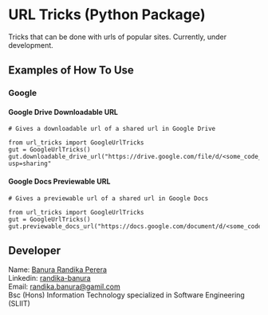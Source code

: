 # URL Tricks (Python Package)

Tricks that can be done with urls of popular sites. Currently, under development.

## Examples of How To Use

### Google
#### Google Drive Downloadable URL

```pycon
# Gives a downloadable url of a shared url in Google Drive

from url_tricks import GoogleUrlTricks
gut = GoogleUrlTricks()
gut.downloadable_drive_url("https://drive.google.com/file/d/<some_code_from_google_drive>/view?usp=sharing"

```

#### Google Docs Previewable URL

```pycon
# Gives a previewable url of a shared url in Google Docs

from url_tricks import GoogleUrlTricks
gut = GoogleUrlTricks()
gut.previewable_docs_url("https://docs.google.com/document/d/<some_code_from_google_docs>/edit"

```



## Developer

Name: [Banura Randika Perera](https://github.com/randikabanura) <br/>
Linkedin: [randika-banura](https://www.linkedin.com/in/randika-banura/) <br/>
Email: [randika.banura@gamil.com](mailto:randika.banura@gamil.com) <br/>
Bsc (Hons) Information Technology specialized in Software Engineering (SLIIT) <br/>